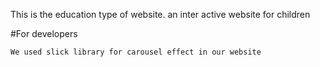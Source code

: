 This is the education type of website. an inter active website for children


#For developers

    We used slick library for carousel effect in our website